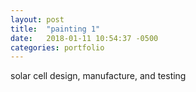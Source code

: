 ```yaml
---
layout: post
title:  "painting 1"
date:   2018-01-11 10:54:37 -0500
categories: portfolio
---
```


solar cell design, manufacture, and testing
